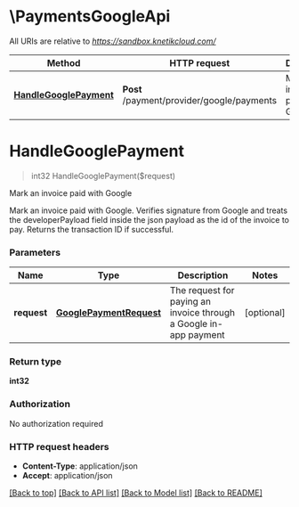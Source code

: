 # \PaymentsGoogleApi

All URIs are relative to *https://sandbox.knetikcloud.com/*

Method | HTTP request | Description
------------- | ------------- | -------------
[**HandleGooglePayment**](PaymentsGoogleApi.md#HandleGooglePayment) | **Post** /payment/provider/google/payments | Mark an invoice paid with Google


# **HandleGooglePayment**
> int32 HandleGooglePayment($request)

Mark an invoice paid with Google

Mark an invoice paid with Google. Verifies signature from Google and treats the developerPayload field inside the json payload as the id of the invoice to pay. Returns the transaction ID if successful.


### Parameters

Name | Type | Description  | Notes
------------- | ------------- | ------------- | -------------
 **request** | [**GooglePaymentRequest**](GooglePaymentRequest.md)| The request for paying an invoice through a Google in-app payment | [optional] 

### Return type

**int32**

### Authorization

No authorization required

### HTTP request headers

 - **Content-Type**: application/json
 - **Accept**: application/json

[[Back to top]](#) [[Back to API list]](../README.md#documentation-for-api-endpoints) [[Back to Model list]](../README.md#documentation-for-models) [[Back to README]](../README.md)


